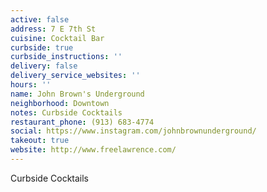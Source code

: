 ```yaml
---
active: false
address: 7 E 7th St
cuisine: Cocktail Bar
curbside: true
curbside_instructions: ''
delivery: false
delivery_service_websites: ''
hours: ''
name: John Brown's Underground
neighborhood: Downtown
notes: Curbside Cocktails
restaurant_phone: (913) 683-4774
social: https://www.instagram.com/johnbrownunderground/
takeout: true
website: http://www.freelawrence.com/
---
```


Curbside Cocktails